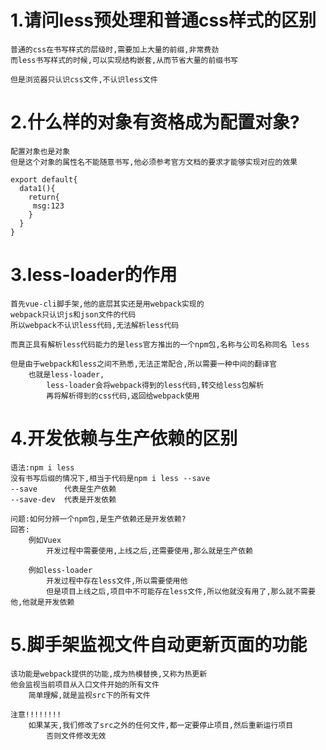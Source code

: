 # 1.请问less预处理和普通css样式的区别

```
普通的css在书写样式的层级时,需要加上大量的前缀,非常费劲
而less书写样式的时候,可以实现结构嵌套,从而节省大量的前缀书写

但是浏览器只认识css文件,不认识less文件
```

# 2.什么样的对象有资格成为配置对象?

```
配置对象也是对象
但是这个对象的属性名不能随意书写,他必须参考官方文档的要求才能够实现对应的效果

export default{
  data1(){
    return{
   	 msg:123
    }
  }
}
```

# 3.less-loader的作用

```
首先vue-cli脚手架,他的底层其实还是用webpack实现的
webpack只认识js和json文件的代码
所以webpack不认识less代码,无法解析less代码

而真正具有解析less代码能力的是less官方推出的一个npm包,名称与公司名称同名 less

但是由于webpack和less之间不熟悉,无法正常配合,所以需要一种中间的翻译官
	也就是less-loader,
		less-loader会将webpack得到的less代码,转交给less包解析
		再将解析得到的css代码,返回给webpack使用
```

# 4.开发依赖与生产依赖的区别

```
语法:npm i less
没有书写后缀的情况下,相当于代码是npm i less --save
--save		代表是生产依赖
--save-dev	代表是开发依赖

问题:如何分辨一个npm包,是生产依赖还是开发依赖?
回答:
	例如Vuex
		开发过程中需要使用,上线之后,还需要使用,那么就是生产依赖
		
	例如less-loader
		开发过程中存在less文件,所以需要使用他
		但是项目上线之后,项目中不可能存在less文件,所以他就没有用了,那么就不需要他,他就是开发依赖
```

# 5.脚手架监视文件自动更新页面的功能

```
该功能是webpack提供的功能,成为热模替换,又称为热更新
他会监视当前项目从入口文件开始的所有文件
	简单理解,就是监视src下的所有文件

注意!!!!!!!!
	如果某天,我们修改了src之外的任何文件,都一定要停止项目,然后重新运行项目
		否则文件修改无效
```

